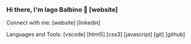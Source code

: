 ### Hi there, I'm Iago Balbino 👋 [website]

<!--
**iagobalbino/iagobalbino** is a ✨ _special_ ✨ repository because its `README.md` (this file) appears on your GitHub profile.

Here are some ideas to get you started:

- 🔭 I’m currently a freenlance front-end developer
- 🌱 I’m currently learning Javascript
- 👯 I’m looking to collaborate on ...
- 🤔 I’m looking for help with ...
- 💬 Ask me about ...
- 📫 How to reach me: ...
- 😄 Pronouns: ...
- ⚡ Fun fact: ...
-->

Connect with me:
[website] [linkedin]

Languages and Tools:
[vscode] [html5] [css3] [javascript] [git] [github] 
